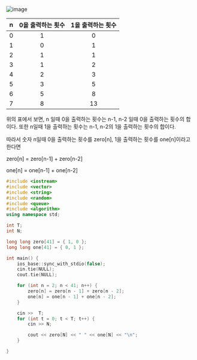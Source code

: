 ![image](https://user-images.githubusercontent.com/62539341/167300986-4dd7e8a3-accf-4e27-b373-67cd804c766e.png)

| n   | 0을 출력하는 횟수 | 1을 출력하는 횟수 |
| --- | :---------------: | :---------------: |
| 0   |         1         |         0         |
| 1   |         0         |         1         |
| 2   |         1         |         1         |
| 3   |         1         |         2         |
| 4   |         2         |         3         |
| 5   |         3         |         5         |
| 6   |         5         |         8         |
| 7   |         8         |        13         |

위의 표에서 보면, n 일때 0을 출력하는 횟수는 n-1, n-2 일때 0을 출력하는 횟수의 합이다. 또한 n일때 1을 출력하는 횟수는 n-1, n-2의 1을 출력하는 횟수의 합이다.

따라서 숫자 n일때 0을 출력하는 횟수를 zero[n], 1을 출력하는 횟수를 one[n]이라고 한다면

zero[n] = zero[n-1] + zero[n-2]

one[n] = one[n-1] + one[n-2]

```cpp
#include <iostream>
#include <vector>
#include <string>
#include <random>
#include <queue>
#include <algorithm>
using namespace std;

int T;
int N;

long long zero[41] = { 1, 0 };
long long one[41] = { 0, 1 };

int main() {
    ios_base::sync_with_stdio(false);
    cin.tie(NULL);
    cout.tie(NULL);

    for (int n = 2; n < 41; n++) {
        zero[n] = zero[n - 1] + zero[n - 2];
        one[n] = one[n - 1] + one[n - 2];
    }

    cin >>  T;
    for (int t = 0; t < T; t++) {
        cin >> N;

        cout << zero[N] << " " << one[N] << "\n";
    }

}
```
